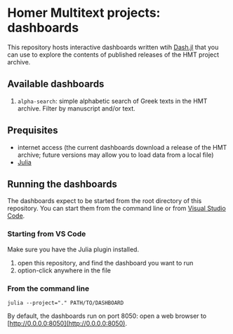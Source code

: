 # Homer Multitext projects: dashboards

This repository hosts interactive dashboards written wtih [Dash.jl](https://dash.plotly.com/julia) that you can use to explore the contents of published releases of the HMT project archive.  

## Available dashboards

1. `alpha-search`:  simple alphabetic search of Greek texts in the HMT archive.  Filter by manuscript and/or text.

## Prequisites

- internet access (the current dashboards download a release of the HMT archive; future versions may allow you to load data from a local file)
- [Julia](https://julialang.org)

## Running the dashboards

The dashboards expect to be started from the root directory of this repository.  You can start them from the command line or from [Visual Studio Code](https://code.visualstudio.com).

### Starting from VS Code

Make sure you have the Julia plugin installed.

1. open this repository, and find the dashboard you want to run
2. option-click anywhere in the file


### From the command line

`julia --project="." PATH/TO/DASHBOARD`


By default, the dashboards run on port 8050: open a web browser to  [http://0.0.0.0:8050](http://0.0.0.0:8050).